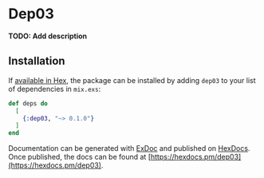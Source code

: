 # Dep03

**TODO: Add description**

## Installation

If [available in Hex](https://hex.pm/docs/publish), the package can be installed
by adding `dep03` to your list of dependencies in `mix.exs`:

```elixir
def deps do
  [
    {:dep03, "~> 0.1.0"}
  ]
end
```

Documentation can be generated with [ExDoc](https://github.com/elixir-lang/ex_doc)
and published on [HexDocs](https://hexdocs.pm). Once published, the docs can
be found at [https://hexdocs.pm/dep03](https://hexdocs.pm/dep03).

